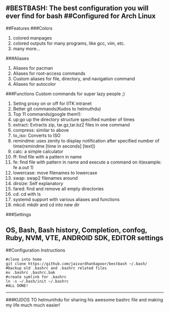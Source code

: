 #BESTBASH: The best configuration you will ever find for bash
##Configured for Arch Linux
----
##Features
###Colors
1. colored manpages
2. colored outputs for many programs, like gcc, vim, etc.
3. many more...

###Aliases
1. Aliases for pacman
2. Aliases for root-access commands
3. Custom aliases for file, directory, and navigation command
4. Aliases for autocolor

###Functions
Custom commands for super lazy people ;)
1. Seting proxy on or off for  IITK intranet
2. Better git commands(Kudos to helmuthdu)
3. Top 11 commands(google them!):
  1. up:go up the directory structure specified number of times
  2. extract: Extracts zip, tar.gz,tar.bz2 files in one command
  3. compress: similar to above
  4. to_iso: Converts to ISO
  5. remindme: uses  zenity to display notification after specified number of time(remindme [time in seconds] [text])
  6. calc: a simple calculator
  7. ff: find file with a pattern in name
  8. fe: find file with pattern in name and execute a command on it(example: fe a.out 1)
  9. lowercase: move filenames to lowercase
  10. swap: swap2 filenames around
  11. dirsize: Self explanatory
  12. fared: find and remove all empty directories
  13. cd: cd with ls
  14. systemd support with various aliases and functions
  15. mkcd: mkdir and cd into new dir

###Settings

OS, Bash, Bash history, Completion, confog, Ruby, NVM, VTE, ANDROID SDK, EDITOR settings
----
##Configuration Instructions
  ```
  #clone into home
  git clone https://github.com/jaivardhankapoor/bestbash ~/.bash/
  #backup old .bashrc and .bashrc related files
  mv .bashrc .bashrc.bak
  #create symlink for .bashrc
  ln -s ~/.bash/init ~/.bashrc
  #ALL DONE!
 ```
----
###KUDOS TO helmunthdu for sharing his awesome bashrc file and making my life much much easier!
